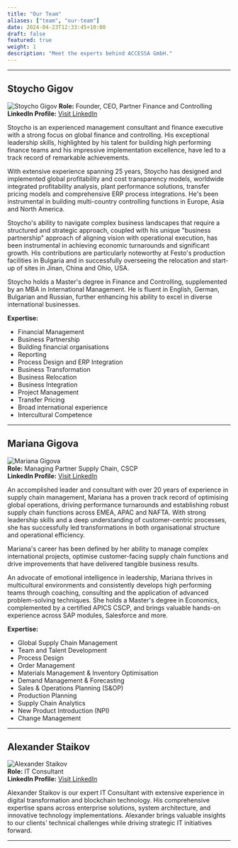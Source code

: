 ```yaml
---
title: "Our Team"
aliases: ["team", "our-team"]
date: 2024-04-23T12:33:45+10:00
draft: false
featured: true
weight: 1
description: "Meet the experts behind ACCESSA GmbH."
---
```

***

## Stoycho Gigov
![Stoycho Gigov](/img/stgigov.jpg)
**Role:** Founder, CEO, Partner Finance and Controlling  
**LinkedIn Profile:** [Visit LinkedIn](https://www.linkedin.com/in/stoycho-gigov-2a0a1610/)

Stoycho is an experienced management consultant and finance executive with a strong focus on global finance and controlling. His exceptional leadership skills, highlighted by his talent for building high performing finance teams and his impressive implementation excellence, have led to a track record of remarkable achievements.

With extensive experience spanning 25 years, Stoycho has designed and implemented global profitability and cost transparency models, worldwide integrated profitability analysis, plant performance solutions, transfer pricing models and comprehensive ERP process integrations. He's been instrumental in building multi-country controlling functions in Europe, Asia and North America.

Stoycho's ability to navigate complex business landscapes that require a structured and strategic approach, coupled with his unique "business partnership" approach of aligning vision with operational execution, has been instrumental in achieving economic turnarounds and significant growth. His contributions are particularly noteworthy at Festo's production facilities in Bulgaria and in successfully overseeing the relocation and start-up of sites in Jinan, China and Ohio, USA.

Stoycho holds a Master's degree in Finance and Controlling, supplemented by an MBA in International Management. He is fluent in English, German, Bulgarian and Russian, further enhancing his ability to excel in diverse international businesses.

**Expertise:**
- Financial Management
- Business Partnership
- Building financial organisations
- Reporting
- Process Design and ERP Integration
- Business Transformation
- Business Relocation
- Business Integration
- Project Management
- Transfer Pricing
- Broad international experience
- Intercultural Competence

---

## Mariana Gigova
![Mariana Gigova](/img/mgigova.jpg)  
**Role:** Managing Partner Supply Chain, CSCP  
**LinkedIn Profile:** [Visit LinkedIn](https://www.linkedin.com/in/mariana-gigova-32196364/)

An accomplished leader and consultant with over 20 years of experience in supply chain management, Mariana has a proven track record of optimising global operations, driving performance turnarounds and establishing robust supply chain functions across EMEA, APAC and NAFTA. With strong leadership skills and a deep understanding of customer-centric processes, she has successfully led transformations in both organisational structure and operational efficiency.

Mariana's career has been defined by her ability to manage complex international projects, optimise customer-facing supply chain functions and drive improvements that have delivered tangible business results.

An advocate of emotional intelligence in leadership, Mariana thrives in multicultural environments and consistently develops high performing teams through coaching, consulting and the application of advanced problem-solving techniques.
She holds a Master's degree in Economics, complemented by a certified APICS CSCP, and brings valuable hands-on experience across SAP modules, Salesforce and more.

**Expertise:**
- Global Supply Chain Management
- Team and Talent Development
- Process Design
- Order Management
- Materials Management & Inventory Optimisation
- Demand Management & Forecasting
- Sales & Operations Planning (S&OP)
- Production Planning
- Supply Chain Analytics
- New Product Introduction (NPI)
- Change Management

---

## Alexander Staikov
![Alexander Staikov](/img/as.jpg)  
**Role:** IT Consultant  
**LinkedIn Profile:** [Visit LinkedIn](https://www.linkedin.com/in/alxstai)

Alexander Staikov is our expert IT Consultant with extensive experience in digital transformation and blockchain technology. His comprehensive expertise spans across enterprise solutions, system architecture, and innovative technology implementations. Alexander brings valuable insights to our clients' technical challenges while driving strategic IT initiatives forward.

---
